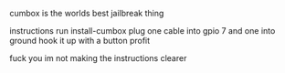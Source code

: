cumbox is the worlds best jailbreak thing

instructions
run install-cumbox
plug one cable into gpio 7 and one into ground
hook it up with a button
profit

fuck you im not making the instructions clearer
